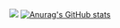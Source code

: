 ![](https://komarev.com/ghpvc/?username=m2rsho&color=blueviolet)
[![Anurag's GitHub stats](https://github-readme-stats.vercel.app/api?username=m2rsho)](https://github.com/anuraghazra/github-readme-stats)

